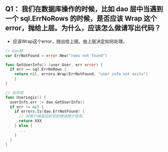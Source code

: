 ## Q1： 我们在数据库操作的时候，比如 dao 层中当遇到一个 sql.ErrNoRows 的时候，是否应该 Wrap 这个 error，抛给上层。为什么，应该怎么做请写出代码？

- 应该Wrap这个error，抛出给上层。由上层决定如何处理。

```go
// dao层
var ErrNotFound = error.New("rows not found")

func GetUserInfo() (user User, err error) {
  if err == sql.ErrNoRows {
    return nil, errors.Wrap(ErrNotFound, "user info not exits")
	}
}

// 业务层
func UserLogic() {
  userInfo,err := dao.GetUserInfo()
  if err != nil {
    if errors.Is(dao.ErrNotFound) {
      // 对客户端返回对饮的错误提示信息。
      return XXX
    } else {
      ...
    }
  }
}

```

